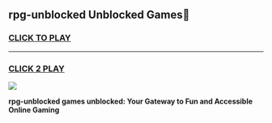 
## rpg-unblocked Unblocked Games👋
<h3>
<a href="https://news.freeplayer.one?title=rpg-unblocked&ref=16F">CLICK TO PLAY</a></h3>
<hr>

<h3>
<a href="https://news.freeplayer.one?title=rpg-unblocked&ref=16F">CLICK 2 PLAY</a>
  
</h3>

<a href="https://news.freeplayer.one?title=rpg-unblocked&ref=16F/"><img src="https://clearcache.store/games.png"></a>


**rpg-unblocked games unblocked: Your Gateway to Fun and Accessible Online Gaming**
